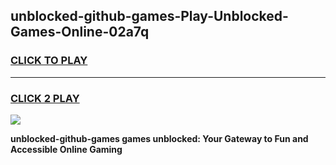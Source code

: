 
## unblocked-github-games-Play-Unblocked-Games-Online-02a7q
<h3>
<a href="https://premium76.site?title=unblocked-github-games&ref=24A">CLICK TO PLAY</a></h3>
<hr>

<h3>
<a href="https://premium76.site?title=unblocked-github-games&ref=24A">CLICK 2 PLAY</a>
  
</h3>

<a href="https://premium76.site?title=unblocked-github-games&ref=24A"><img src="https://clearcache.store/games.png"></a>


**unblocked-github-games games unblocked: Your Gateway to Fun and Accessible Online Gaming**
